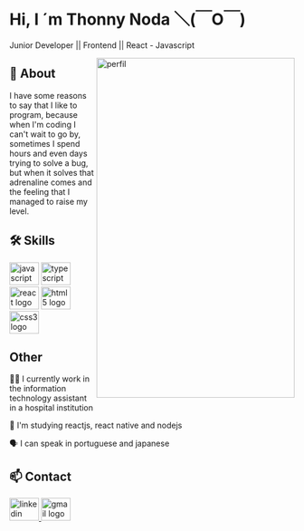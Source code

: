 

# Hi, I ´m Thonny Noda ＼(￣O￣)

Junior Developer || Frontend || React - Javascript

 <img align="right" src="https://lh3.googleusercontent.com/03Eiq8WXIpIBWMFNwUZq2BmSCkDSd9JU2RWfScdqPPUgskzY9lNIcwMXuAmV21-5wk_9q_c-AsjM1UYfpJprkYU78ocvPB8Fcmd8GPdHwxC5x-bWh4zr_PcxtefSYtdDL0qb9mWS9eDfCCEhmGBlEhe8tqRSLGBYBN1rHXLchVn3__m06y8F8g1rfts51-pFeWSUV0UbBPkWs0tiOqs7KNatB9rKIwD_8sW2-pm2YydGzjkbiqviZmoqZMa6NBEpEprvPmN3pYza44dDlDYEd35dMNv2VhSTV4AnHKf8n54PCp3bVlVRLFOLG9jTZrwFjclzNQ8tP3-baL-xvXFacHdoogHQKD0Go6jf7uZ2H-IN6tvo2UpDLph3oxF5cN9cEIwvR1MfIDuAzn6WjfjMdUCx3lQeosl2SfQQWKEKfN6ND6mwYqx3uW6l6aR0Yf2XnrLTUkR7bOZECLRogJOg5bpv1BqrLpJ9UHtWO1Sg6OL6HgFBMZvOyGb4Bnj9VphFm064b0LDVkEX_rbEHTov_dHwK1knMhyotqWmVGEDQQ5uvIsO7RDguoYfKkmvOZCqqOy4CE4mdkaycexH2ukW9Zk8VmShhahsGaEZ8KxHgpe4xegXluMEpV6dRjrH0iZKvVWeGq_Vy3ZoscLH5mJeQ7_jsqPpt_OoRUZB5wbixWBHTx28lNLZ32SUItfzd9rCwuk7uMtCRVWaLGZmm4TVEYkcGs_o2zyvs__4ruHPNL3T55gO9_0tCSXHnKIE5MZJWMUinsGNJbsQmRbjDGbJ6WPDFM_3XSAHZO8=w358-h598-no?authuser=0" height="600" width="350" alt="perfil"  />


## 🚀 About


I have some reasons to say that I like to program, because when I'm coding I can't wait to go by, sometimes I spend hours and even days trying to solve a bug, but when it solves that adrenaline comes and the feeling that I managed to raise my level.

## 🛠 Skills


<div align="left">
  <img src="https://cdn.jsdelivr.net/gh/devicons/devicon/icons/javascript/javascript-original.svg" height="40" width="52" alt="javascript logo"  />
  <img src="https://cdn.jsdelivr.net/gh/devicons/devicon/icons/typescript/typescript-original.svg" height="40" width="52" alt="typescript logo"  />
  <img src="https://cdn.jsdelivr.net/gh/devicons/devicon/icons/react/react-original.svg" height="40" width="52" alt="react logo"  />
  <img src="https://cdn.jsdelivr.net/gh/devicons/devicon/icons/html5/html5-original.svg" height="40" width="52" alt="html5 logo"  />
  <img src="https://cdn.jsdelivr.net/gh/devicons/devicon/icons/css3/css3-original.svg" height="40" width="52" alt="css3 logo"  />
</div>

###

## Other
👩‍💻 I currently work in the information technology assistant in a hospital institution

🧠 I'm studying reactjs, react native and nodejs

🗣️ I can speak in portuguese and japanese

## 📫 Contact
<div align="left">
  <a href="https://www.linkedin.com/in/noda-tony/" target="_blank">
    <img src="https://raw.githubusercontent.com/maurodesouza/profile-readme-generator/master/src/assets/icons/social/linkedin/default.svg" width="52" height="40" alt="linkedin logo"  />
  </a>
  <a href="noda.thonny@gmail.com" target="_blank">
    <img src="https://raw.githubusercontent.com/maurodesouza/profile-readme-generator/master/src/assets/icons/social/gmail/default.svg" width="52" height="40" alt="gmail logo"  />
  </a>
</div>

###


